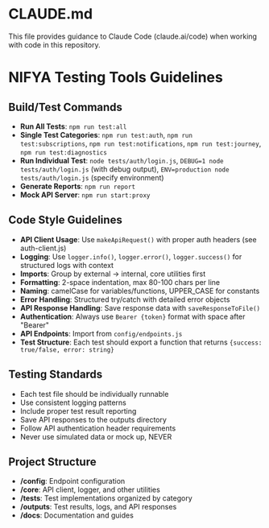 # CLAUDE.md

This file provides guidance to Claude Code (claude.ai/code) when working with code in this repository.

# NIFYA Testing Tools Guidelines

## Build/Test Commands
- **Run All Tests**: `npm run test:all`
- **Single Test Categories**: `npm run test:auth`, `npm run test:subscriptions`, `npm run test:notifications`, `npm run test:journey`, `npm run test:diagnostics`
- **Run Individual Test**: `node tests/auth/login.js`, `DEBUG=1 node tests/auth/login.js` (with debug output), `ENV=production node tests/auth/login.js` (specify environment)
- **Generate Reports**: `npm run report`
- **Mock API Server**: `npm run start:proxy`

## Code Style Guidelines
- **API Client Usage**: Use `makeApiRequest()` with proper auth headers (see auth-client.js)
- **Logging**: Use `logger.info()`, `logger.error()`, `logger.success()` for structured logs with context
- **Imports**: Group by external → internal, core utilities first
- **Formatting**: 2-space indentation, max 80-100 chars per line
- **Naming**: camelCase for variables/functions, UPPER_CASE for constants
- **Error Handling**: Structured try/catch with detailed error objects
- **API Response Handling**: Save response data with `saveResponseToFile()`
- **Authentication**: Always use `Bearer {token}` format with space after "Bearer"
- **API Endpoints**: Import from `config/endpoints.js`
- **Test Structure**: Each test should export a function that returns `{success: true/false, error: string}`

## Testing Standards
- Each test file should be individually runnable
- Use consistent logging patterns
- Include proper test result reporting
- Save API responses to the outputs directory
- Follow API authentication header requirements
- Never use simulated data or mock up, NEVER

## Project Structure
- **/config**: Endpoint configuration
- **/core**: API client, logger, and other utilities
- **/tests**: Test implementations organized by category
- **/outputs**: Test results, logs, and API responses
- **/docs**: Documentation and guides
